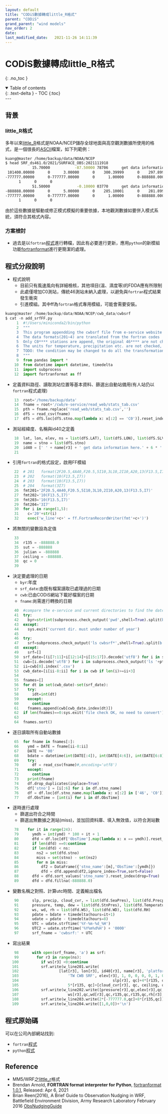 ```yaml
---
layout: default
title: "CODiS數據轉成little_R格式"
parent: "CODiS"
grand_parent: "wind models"
nav_order: 2
date:               
last_modified_date:   2021-11-26 14:11:39
---
```


# CODiS數據轉成little_R格式
{: .no_toc }

<details open markdown="block">
  <summary>
    Table of contents
  </summary>
  {: .text-delta }
- TOC
{:toc}
</details>
---

## 背景

### little_R格式
多年以來[little_R](https://www2.mmm.ucar.edu/wrf/users/wrfda/OnlineTutorial/Help/littler.html)格式是NOAA/NCEP儲存全球地面與高空觀測數據所使用的格式，是一個很長的[ASCII](https://zh.wikipedia.org/wiki/ASCII)檔案，如下列範例：
```bash
kuang@master /home/backup/data/NOAA/NCEP
$ head SRF_ds461.0/2021/SURFACE_OBS:2021111918
            15.70000           -87.50000 78706      get data information here.  SURFACE DATA FROM ??????????? SOURCE    FM-12 SYNOP                                                                                  3.00000         1         0         0         0         0         T         F         F   -888888   -888888      20211119150000 101450.00000      0-888888.00000      0-888888.00000      0-888888.00000      0-888888.00000      0-888888.00000      0-888888.00000      0-888888.00000      0-888888.00000      0-888888.00000      0-888888.00000      0-888888.00000      0-888888.00000      0
 101400.00000      0      3.00000      0    300.39999      0    297.89999      0      1.00000      0      0.00000      0-888888.00000      0-888888.00000      0-888888.00000      0-888888.00000      0
-777777.00000      0-777777.00000      0      1.00000      0-888888.00000      0-888888.00000      0-888888.00000      0-888888.00000      0-888888.00000      0-888888.00000      0-888888.00000      0
      1      0      0
            51.50000            -0.10000 03770      get data information here.  SURFACE DATA FROM ??????????? SOURCE    FM-12 SYNOP                                                                                  5.00000         1         0         0         0         0         T         F         F   -888888   -888888      20211119150000-888888.00000      0-888888.00000      0-888888.00000      0-888888.00000      0-888888.00000      0-888888.00000      0-888888.00000      0-888888.00000      0-888888.00000      0-888888.00000      0-888888.00000      0-888888.00000      0-888888.00000      0
-888888.00000      0      5.00000      0    285.10001      0    281.89999      0-888888.00000      0-888888.00000      0-888888.00000      0-888888.00000      0-888888.00000      0-888888.00000      0
-777777.00000      0-777777.00000      0      1.00000      0-888888.00000      0-888888.00000      0-888888.00000      0-888888.00000      0-888888.00000      0-888888.00000      0-888888.00000      0
      1      0      0
```
由於這些數據是驅動或修正模式模擬的重要依據，本地觀測數據如要併入模式系統，須符合其格式內容。

### 方案檢討
- 過去是以`fortran`[程式](http://200.200.31.47/home/backup/data/NOAA/NCEP/cwb_data/cwbsrf/little_r_srf_v2.f)進行轉檔，因此有必要進行更新，應用`python`的新模組功能[fortranformat](https://pypi.org/project/fortranformat/)進行更簡潔的處理。

## 程式分段說明
- 程式說明
  - 目前只有風速風向有詳細檢核，其他項目(溫、濕度等)的FDDA應有所限制
  - 此處僅增加C0測站，傳統46測站未納入處理，以避免與`fortran`程式結果發生衝突
  - 引進模組。其中ff為`fortran`格式專用模組，可能會需要安裝。
```python
kuang@master /home/backup/data/NOAA/NCEP/cwb_data/cwbsrf
$ cat -n add_srfFF.py
     1  #!/Users/miniconda2/bin/python
     2  """
     3  This program appendding the cwbsrf file from e-service website
     4  The data formats(201~4) are translated from the fortran codes
     5  Only C0**** stations are append, the original 46**** are not changed
     6  The units for temperature, precipitation etc. are not checked, only ws wd may be right
     7  TODO: the condition may be changed to do all the transformation from website csv to cwbsrf files
     8  """
     9  from pandas import *
    10  from datetime import datetime, timedelta
    11  import subprocess
    12  import fortranformat as ff
```
- 定義資料路徑、讀取測站位置等基本資料、篩選出自動站備用(有人站仍以`fortran`程式處理)
```python
    13  root='/home/backup/data'
    14  fname = root+'/cwb/e-service/read_web/stats_tab.csv'
    15  pth = fname.replace('read_web/stats_tab.csv','')
    16  dfS = read_csv(fname)
    17  dfS = dfS.loc[dfS.stno.map(lambda x: x[:2] == 'C0')].reset_index(drop=True)
```
- 測站經緯度、名稱與id40之定義
```python
    18  lat, lon, elev, ns = list(dfS.LAT), list(dfS.LON), list(dfS.SLV_m), len(dfS)
    19  name = stno = list(dfS.stno)
    20  id40 = [' ' + name[r3] + ' get data information here.' + 6 * ' ' for r3 in range(ns)]
    21
```
- 引用`fortran`的格式設定，啟用FF模組
```python
    22  # 201   format(2F20.5,4A40,F20.5,5I10,3L10,2I10,A20,13(F13.5,I7))
    23  # 202   format(10(F13.5,I7))
    24  # 203   format(10(F13.5,I7))
    25  # 204   format(3I7)
    26  fmt201='2F20.5,4A40,F20.5,5I10,3L10,2I10,A20,13(F13.5,I7)'
    27  fmt202='10(F13.5,I7)'
    28  fmt203='10(F13.5,I7)'
    29  fmt204='3I7'
    30  for i in range(1,5):
    31    c='20'+str(i)
    32    exec('w_line'+c+' = ff.FortranRecordWriter(fmt'+c+')')
```
- 將無關的變數設為定值
```python
    33
    34  r135 = -888888.0
    35  sut = -888888
    36  julian = -888888
    37  ceiling = -888888.
    38  qc = 0
    39
```
- 決定要處理的日期
  - `byr`:年度
  - `srf_date`:由既有檔案讀取已處理過的日期
  - `cwb`:已由CODiS網站下載好檔案的日期
  - `fname`:尚需進行轉換的日期
```python
    40  #compare the e-service and current directories to find the dates not processed yet
    41  try:
    42    byr=str(int(subprocess.check_output('pwd',shell=True).split(b'/')[-1].strip(b'\n')))
    43  except:
    44    sys.exit('current dir. must under number of year')
    45
    46  try:
    47    srf=subprocess.check_output('ls cwbsrf*',shell=True).split(b'\n')
    48  except:
    49    srf=[]
    50  srf_date=[(i[7:11]+i[12:14]+i[15:17]).decode('utf8') for i in srf]
    51  cwb=[i.decode('utf8') for i in subprocess.check_output('ls '+pth+byr+'/cwb*.csv',shell=True).split(b'\n') if len(i)>0]
    52  ii=cwb[0].index('.csv')
    53  cwb_date=[i[ii-8:ii] for i in cwb if len(i)>=ii+3]
    54
    55  fnames=[]
    56  for dt in set(cwb_date)-set(srf_date):
    57    try:
    58      idt=int(dt)
    59    except:
    60      continue
    61    fnames.append(cwb[cwb_date.index(dt)])
    62  if len(fnames)==0:sys.exit('file check OK, no need to convert')
    63
    64  fnames.sort()
```
- 逐日讀取所有自動站數據  
```python
    65  for fname in fnames[:]:
    66    ymd = DATE = fname[ii-8:ii]
    67    DATE += '00'
    68    bdate = datetime(int(DATE[:4]), int(DATE[4:6]), int(DATE[6:8]), int(DATE[8:]))
    69    try:
    70      df = read_csv(fname)#,encoding='utf8')
    71    except:
    72      continue
    73    print(fname)
    74    df.drop_duplicates(inplace=True)
    75    df['stno'] = [i[:6] for i in df.stno_name]
    76    df = df.loc[df.stno_name.map(lambda x: x[:2] in ['46', 'C0'])].reset_index(drop=True)
    77    df.ObsTime = [int(i) for i in df.ObsTime]
```
- 逐時進行處理
  - 篩選出符合之時間
  - 篩選出無數據之測站(miss)，並加回資料庫、填入無效值，以符合測站數  
```python
    78    for it in range(24):
    79      ymdh = int(ymd) * 100 + it + 1
    80      dfd = df.loc[df['ObsTime'].map(lambda x: x == ymdh)].reset_index(drop=True)
    81      if len(dfd) ==0:continue
    82      if len(dfd) < ns:
    83        ns2 = set(dfd.stno)
    84        miss = set(stno) - set(ns2)
    85        for m in miss:
    86          df2 = DataFrame({'stno_name':[m],'ObsTime':[ymdh]})
    87          dfd = dfd.append(df2,ignore_index=True,sort=False)
    88      dfd = dfd.sort_values('stno_name').reset_index(drop=True)
    89      dfd = dfd.fillna(-888888.0)
```
- 變數名稱之對照、計算utc時間、定義輸出檔名
```python
    90      slp, precip, cloud_cvr, = list(dfd.SeaPres), list(dfd.Precp), list(dfd['Cloud Amount'])
    91      pressure, temp, dew = list(dfd.StnPres), list(dfd.Temperature), list(dfd['Td dew point'])
    92      ws, wd, rh = list(dfd.WS), list(dfd.WD), list(dfd.RH)
    93      pdate = bdate + timedelta(hours=it+1)
    94      udate = pdate - timedelta(hours=8)
    95      UTC = udate.strftime('%Y-%m-%d_%H')
    96      UTC2 = udate.strftime('%Y%m%d%H') + '0000'
    97      srf_fname = 'cwbsrf:' + UTC
```
- 寫出結果
```python
    98      with open(srf_fname, 'a') as srf:
    99        for r3 in range(ns):
   100          if ws[r3] <0:continue
   101          srf.write(w_line201.write(
   102                  [lat[r3], lon[r3], id40[r3], name[r3], 'platform', \
   103                      'TW CWB SRF', elev[r3], 1, 0, 0, 0, 0, 1, 0, 0, sut, julian, UTC2,\
   104                                          slp[r3], qc]+4*[r135, qc]+[precip[r3], qc]+ \
   105                      5*[r135, qc]+[cloud_cvr[r3], qc, ceiling, qc])+'\n')
   106          srf.write(w_line202.write([pressure[r3],qc,elev[r3],qc,temp[r3],qc,dew[r3],qc, \
   107                      ws[r3],qc,wd[r3],qc,r135,qc,r135,qc,rh[r3],qc,r135,qc])+'\n')
   108          srf.write(w_line203.write(2*[-777777.0,qc]+8*[r135,qc])+'\n')
   109          srf.write(w_line204.write([1,0,0])+'\n')
```

## 程式原始碼
可以在公司內部網站找到:
- `fortran`[程式](http://200.200.31.47/home/backup/data/NOAA/NCEP/cwb_data/cwbsrf/little_r_srf_v2.f)
- `python`[程式](http://200.200.31.47/home/backup/data/NOAA/NCEP/cwb_data/cwbsrf/add_srfFF.py)

## Reference
- MM5/WRF之[little_r](https://www2.mmm.ucar.edu/wrf/users/wrfda/OnlineTutorial/Help/littler.html)格式
- Brendan Arnold, **FORTRAN format interpreter for Python**, [fortranformat 1.0.1](https://pypi.org/project/fortranformat/), Released: Apr 6, 2021
- Brian Reen(2016), A Brief Guide to Observation Nudging in WRF, Battlefield Environment Division, Army Research Laboratory February 2016
[ObsNudgingGuide](https://www2.mmm.ucar.edu/wrf/users/docs/ObsNudgingGuide.pdf)

